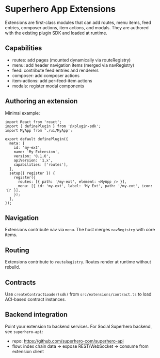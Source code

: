 # Superhero App Extensions

Extensions are first-class modules that can add routes, menu items, feed entries, composer actions, item actions, and modals. They are authored with the existing plugin SDK and loaded at runtime.

## Capabilities
- routes: add pages (mounted dynamically via routeRegistry)
- menu: add header navigation items (merged via navRegistry)
- feed: contribute feed entries and renderers
- composer: add composer actions
- item-actions: add per-feed-item actions
- modals: register modal components

## Authoring an extension
Minimal example:

```tsx
import React from 'react';
import { definePlugin } from '@/plugin-sdk';
import MyApp from './ui/MyApp';

export default definePlugin({
  meta: {
    id: 'my-ext',
    name: 'My Extension',
    version: '0.1.0',
    apiVersion: '1.x',
    capabilities: ['routes'],
  },
  setup({ register }) {
    register({
      routes: [{ path: '/my-ext', element: <MyApp /> }],
      menu: [{ id: 'my-ext', label: 'My Ext', path: '/my-ext', icon: '🧩' }],
    });
  },
});
```

## Navigation
Extensions contribute nav via `menu`. The host merges `navRegistry` with core items.

## Routing
Extensions contribute to `routeRegistry`. Routes render at runtime without rebuild.

## Contracts
Use `createContractLoader(sdk)` from `src/extensions/contract.ts` to load ACI-based contract instances.

## Backend integration
Point your extension to backend services. For Social Superhero backend, see `superhero-api`:
- repo: https://github.com/superhero-com/superhero-api
- flow: index chain data → expose REST/WebSocket → consume from extension client
